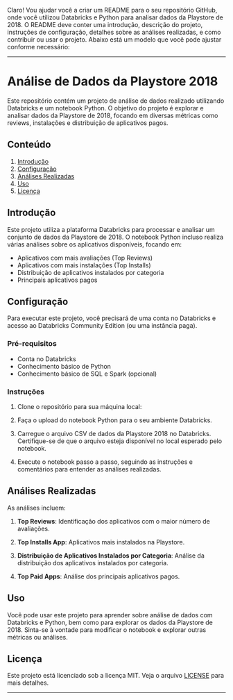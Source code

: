 Claro! Vou ajudar você a criar um README para o seu repositório GitHub, onde você utilizou Databricks e Python para analisar dados da Playstore de 2018. O README deve conter uma introdução, descrição do projeto, instruções de configuração, detalhes sobre as análises realizadas, e como contribuir ou usar o projeto. Abaixo está um modelo que você pode ajustar conforme necessário:

---

# Análise de Dados da Playstore 2018

Este repositório contém um projeto de análise de dados realizado utilizando Databricks e um notebook Python. O objetivo do projeto é explorar e analisar dados da Playstore de 2018, focando em diversas métricas como reviews, instalações e distribuição de aplicativos pagos.

## Conteúdo

1. [Introdução](#introdução)
2. [Configuração](#configuração)
3. [Análises Realizadas](#análises-realizadas)
4. [Uso](#uso)
5. [Licença](#licença)

## Introdução

Este projeto utiliza a plataforma Databricks para processar e analisar um conjunto de dados da Playstore de 2018. O notebook Python incluso realiza várias análises sobre os aplicativos disponíveis, focando em:

- Aplicativos com mais avaliações (Top Reviews)
- Aplicativos com mais instalações (Top Installs)
- Distribuição de aplicativos instalados por categoria
- Principais aplicativos pagos

## Configuração

Para executar este projeto, você precisará de uma conta no Databricks e acesso ao Databricks Community Edition (ou uma instância paga).

### Pré-requisitos

- Conta no Databricks
- Conhecimento básico de Python
- Conhecimento básico de SQL e Spark (opcional)

### Instruções

1. Clone o repositório para sua máquina local:

2. Faça o upload do notebook Python para o seu ambiente Databricks.

3. Carregue o arquivo CSV de dados da Playstore 2018 no Databricks. Certifique-se de que o arquivo esteja disponível no local esperado pelo notebook.

4. Execute o notebook passo a passo, seguindo as instruções e comentários para entender as análises realizadas.

## Análises Realizadas

As análises incluem:

1. **Top Reviews**: Identificação dos aplicativos com o maior número de avaliações.

2. **Top Installs App**: Aplicativos mais instalados na Playstore.

3. **Distribuição de Aplicativos Instalados por Categoria**: Análise da distribuição dos aplicativos instalados por categoria.

4. **Top Paid Apps**: Análise dos principais aplicativos pagos.

## Uso

Você pode usar este projeto para aprender sobre análise de dados com Databricks e Python, bem como para explorar os dados da Playstore de 2018. Sinta-se à vontade para modificar o notebook e explorar outras métricas ou análises.


## Licença

Este projeto está licenciado sob a licença MIT. Veja o arquivo [LICENSE](LICENSE) para mais detalhes.

---
